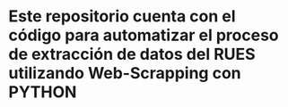# Este repositorio cuenta con el código para automatizar el proceso de extracción de datos del RUES utilizando Web-Scrapping con PYTHON
